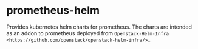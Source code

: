 # prometheus-helm
Provides kubernetes helm charts for prometheus. The 
charts are intended as an addon to prometheus deployed 
from `Openstack-Helm-Infra <https://github.com/openstack/openstack-helm-infra/>`_
